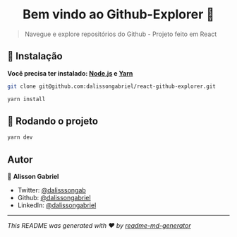 <h1 align="center">Bem vindo ao Github-Explorer 👋</h1>

> Navegue e explore repositórios do Github - Projeto feito em React

## :construction_worker: Instalação

**Você precisa ter instalado:  [Node.js](https://nodejs.org/en/download/) e [Yarn](https://yarnpkg.com/)**

```sh
git clone git@github.com:dalissongabriel/react-github-explorer.git

yarn install
```

## :rocket: Rodando o projeto

```sh
yarn dev
```

## Autor

👤 **Alisson Gabriel**

* Twitter: [@dalisssongab](https://twitter.com/dalisssongab)
* Github: [@dalissongabriel](https://github.com/dalissongabriel)
* LinkedIn: [@dalissongabriel](https://linkedin.com/in/dalissongabriel)

***
_This README was generated with ❤️ by [readme-md-generator](https://github.com/kefranabg/readme-md-generator)_